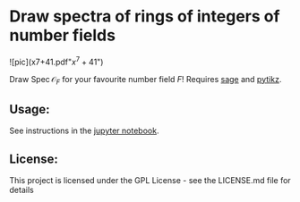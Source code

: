 # Draw spectra of rings of integers of number fields
<!-- say something about sage, and about what it is we are drawing -->
![pic](x7+41.pdf"$x^7 + 41$")

Draw $\mathrm{Spec}\, \mathcal O_F$ for your favourite number field $F$! Requires [sage](https://www.sagemath.org/) and [pytikz](https://github.com/allefeld/pytikz). 
## Usage:
See instructions in the [jupyter notebook](Drawing%20spectra%20of%20number%20fields.ipynb).
## License:
This project is licensed under the GPL License - see the LICENSE.md file for details
